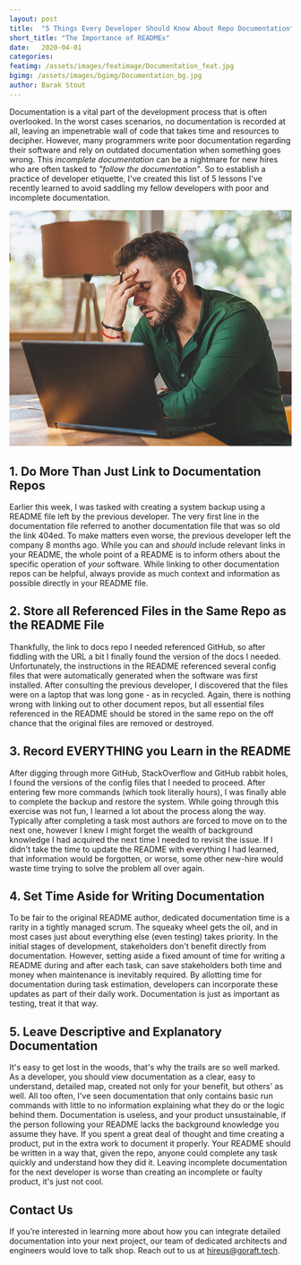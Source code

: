 ```yaml
---
layout: post
title:  "5 Things Every Developer Should Know About Repo Documentation"
short_title: "The Importance of READMEs"
date:   2020-04-01
categories:
featimg: /assets/images/featimage/Documentation_feat.jpg
bgimg: /assets/images/bgimg/Documentation_bg.jpg
author: Barak Stout
---
```


Documentation is a vital part of the development process that is often overlooked. In the worst cases scenarios, no documentation is recorded at all, leaving an impenetrable wall of code that takes time and resources to decipher. However, many programmers write poor documentation regarding their software and rely on outdated documentation when something goes wrong. This *incomplete documentation* can be a nightmare for new hires who are often tasked to *"follow the documentation"*. So to establish a practice of developer etiquette, I've created this list of 5 lessons I've recently learned to avoid saddling my fellow developers with poor and incomplete documentation.

![Frustrated man at computer with no README documentation](/assets/images/SingleImages/Documentation_image.jpg)

## 1. Do More Than Just Link to Documentation Repos

Earlier this week, I was tasked with creating a system backup using a README file left by the previous developer. The very first line in the documentation file referred to another documentation file that was so old the link 404ed. To make matters even worse, the previous developer left the company 8 months ago. While you can and *should* include relevant links in your README, the whole point of a README is to inform others about the specific operation of *your* software. While linking to other documentation repos can be helpful, always provide as much context and information as possible directly in your README file.

## 2. Store all Referenced Files in the Same Repo as the README File

Thankfully, the link to docs repo I needed referenced GitHub, so after fiddling with the URL a bit I finally found the version of the docs I needed. Unfortunately, the instructions in the README referenced several config files that were automatically generated when the software was first installed. After consulting the previous developer, I discovered that the files were on a laptop that was long gone - as in recycled. Again, there is nothing wrong with linking out to other document repos, but all essential files referenced in the README should be stored in the same repo on the off chance that the original files are removed or destroyed.

## 3. Record EVERYTHING you Learn in the README

After digging through more GitHub, StackOverflow and GitHub rabbit holes, I found the versions of the config files that I needed to proceed. After entering few more commands (which took literally hours), I was finally able to complete the backup and restore the system. While going through this exercise was not fun, I learned a lot about the process along the way. Typically after completing a task most authors are forced to move on to the next one, however I knew I might forget the wealth of background knowledge I had acquired the next time I needed to revisit the issue. If I didn't take the time to update the README with everything I had learned, that information would be forgotten, or worse, some other new-hire would waste time trying to solve the problem all over again.

## 4. Set Time Aside for Writing Documentation

To be fair to the original README author, dedicated documentation time is a rarity in a tightly managed scrum. The squeaky wheel gets the oil, and in most cases just about everything else (even testing) takes priority. In the initial stages of development, stakeholders don't benefit directly from documentation. However, setting aside a fixed amount of time for writing a README during and after each task, can save stakeholders both time and money when maintenance is inevitably required. By allotting time for documentation during task estimation, developers can incorporate these updates as part of their daily work. Documentation is just as important as testing, treat it that way.

## 5. Leave Descriptive and Explanatory Documentation

It's easy to get lost in the woods, that's why the trails are so well marked. As a developer, you should view documentation as a clear, easy to understand, detailed map, created not only for your benefit, but others' as well. All too often, I've seen documentation that only contains basic run commands with little to no information explaining what they do or the logic behind them. Documentation is useless, and your product unsustainable, if the person following your README lacks the background knowledge you assume they have. If you spent a great deal of thought and time creating a product, put in the extra work to document it properly. Your README should be written in a way that, given the repo, anyone could complete any task quickly and understand how they did it. Leaving incomplete documentation for the next developer is worse than creating an incomplete or faulty product, it's just not cool.

## Contact Us

If you’re interested in learning more about how you can integrate detailed documentation into your next project, our team of dedicated architects and engineers would love to talk shop. Reach out to us at [hireus@goraft.tech](mailto:hireus@goraft.tech).

